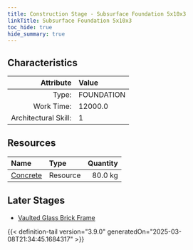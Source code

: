 ```yaml
---
title: Construction Stage - Subsurface Foundation 5x10x3
linkTitle: Subsurface Foundation 5x10x3
toc_hide: true
hide_summary: true
---
```

<!-- This is generated by the MarsSim HelpGenertor, do not edit. -->

## Characteristics

| Attribute      | Value |
|--------:|:------|
|Type:|FOUNDATION|
|Work Time:|12000.0|
|Architectural Skill:|1|

## Resources

| Name | Type | Quantity |
|:-----|:-----|-----:|
|[Concrete](/docs/definitions/resource/concrete)|Resource|80.0 kg|

## Later Stages
- [Vaulted Glass Brick Frame](/docs/definitions/construction/vaulted-glass-brick-frame)



{{< definition-tail version="3.9.0" generatedOn="2025-03-08T21:34:45.1684317" >}}


